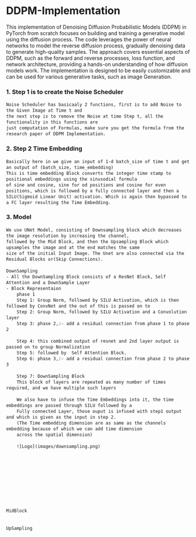 # DDPM-Implementation
This implementation of Denoising Diffusion Probabilistic Models (DDPM) in PyTorch from scratch focuses on building and training a generative model using the diffusion process. The code leverages the power of neural networks to model the reverse diffusion process, gradually denoising data to generate high-quality samples. The approach covers essential aspects of DDPM, such as the forward and reverse processes, loss function, and network architecture, providing a hands-on understanding of how diffusion models work. The implementation is designed to be easily customizable and can be used for various generative tasks, such as image Generation.


### 1. Step 1 is to create the Noise Scheduler
    Noise Scheduler has basicaaly 2 functions, first is to add Noise to the Given Image at Time t and 
    the next step is to remove the Noise at time Step t, all the functionality in this functions are
    just computation of Formulas, make sure you get the formula from the research paper of DDPM Implementation.

### 2. Step 2 Time Embedding
    Basically here in we give an input of 1-d batch_size of time t and get an output of (batch_size, time_embedding)
    This is time embedding Block converts the integer time stamp to positional embeddings using the sinusodial formula
    of sine and cosine, sine for od positions and cosine for even positions, which is followed by a fully connected layer and then a SILU(Sigmoid Linear Unit) activation. Which is again then bypassed to a FC layer resulting the Time Embedding. 

### 3. Model
    We use UNet Model, consisting of Downsampling block which decreases the image resolution by increasing the channel, 
    followed by the Mid Block, and then the Upsampling Block which upsamples the image and at the end matches the same
    size of the initial Input Image. The Unet are also connected via the Residual Blocks or(Skip Connections).

    DownSampling
    - All the DownSampling Block consists of a ResNet Block, Self Attention and a DownSample Layer
    - Block Representaion
        phase 1
        Step 1: Group Norm, followed by SILU Activation, which is then followed by ConvNet and the out of this is passed on to 
        Step 2: Group Norm, followed by SILU Activation and a Convolution layer
        Step 3: phase 2,:- add a residual connection from phase 1 to phase 2

        Step 4: this combined output of resnet and 2nd layer output is passed on to group Normalization
        Step 5: followed by  Self Attention Block.
        Step 6: phase 3,:- add a residual connection from phase 2 to phase 3

        Step 7: DownSampling Block
        This block of layers are repeated as many number of times required, and we have multiple such layers

        We also have to infuse the Time Embeddings into it, the time embeddings are passed through SILU followed by a 
        Fully connected Layer, those ouput is infused with step1 output and which is given as the input in step 2.
        (The Time embedding dimension are as same as the channels embedding because of which we can add time dimension
        across the spatial dimension)

        ![Logo](images/downsampling.png)





        




    MidBlock


    UpSampling